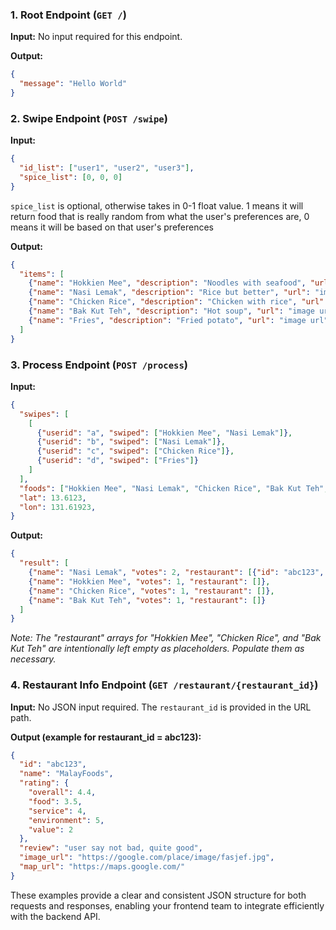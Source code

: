 ### 1. Root Endpoint (`GET /`)

**Input:** No input required for this endpoint.

**Output:**
```json
{
  "message": "Hello World"
}
```

### 2. Swipe Endpoint (`POST /swipe`)

**Input:**
```json
{
  "id_list": ["user1", "user2", "user3"],
  "spice_list": [0, 0, 0]
}
```
`spice_list` is optional, otherwise takes in 0-1 float value. 1 means it will return food that is really random from what the user's preferences are, 0 means it will be based on that user's preferences

**Output:**
```json
{
  "items": [
    {"name": "Hokkien Mee", "description": "Noodles with seafood", "url": "image url"},
    {"name": "Nasi Lemak", "description": "Rice but better", "url": "image url"},
    {"name": "Chicken Rice", "description": "Chicken with rice", "url": "image url"},
    {"name": "Bak Kut Teh", "description": "Hot soup", "url": "image url"},
    {"name": "Fries", "description": "Fried potato", "url": "image url"}
  ]
}
```

### 3. Process Endpoint (`POST /process`)

**Input:**
```json
{
  "swipes": [
    [
      {"userid": "a", "swiped": ["Hokkien Mee", "Nasi Lemak"]},
      {"userid": "b", "swiped": ["Nasi Lemak"]},
      {"userid": "c", "swiped": ["Chicken Rice"]},
      {"userid": "d", "swiped": ["Fries"]}
    ]
  ],
  "foods": ["Hokkien Mee", "Nasi Lemak", "Chicken Rice", "Bak Kut Teh", "Fries"],
  "lat": 13.6123,
  "lon": 131.61923,
}
```

**Output:**
```json
{
  "result": [
    {"name": "Nasi Lemak", "votes": 2, "restaurant": [{"id": "abc123", "name": "MalayFoods", "rating": 4.4, "distance": 421}, {"id": "def123", "name": "BestDiner", "rating": 3.1, "distance": 55}]},
    {"name": "Hokkien Mee", "votes": 1, "restaurant": []},
    {"name": "Chicken Rice", "votes": 1, "restaurant": []},
    {"name": "Bak Kut Teh", "votes": 1, "restaurant": []}
  ]
}
```
*Note: The "restaurant" arrays for "Hokkien Mee", "Chicken Rice", and "Bak Kut Teh" are intentionally left empty as placeholders. Populate them as necessary.*

### 4. Restaurant Info Endpoint (`GET /restaurant/{restaurant_id}`)

**Input:** No JSON input required. The `restaurant_id` is provided in the URL path.

**Output (example for restaurant_id = abc123):**
```json
{
  "id": "abc123",
  "name": "MalayFoods",
  "rating": {
    "overall": 4.4,
    "food": 3.5,
    "service": 4,
    "environment": 5,
    "value": 2
  },
  "review": "user say not bad, quite good",
  "image_url": "https://google.com/place/image/fasjef.jpg",
  "map_url": "https://maps.google.com/"
}
```

These examples provide a clear and consistent JSON structure for both requests and responses, enabling your frontend team to integrate efficiently with the backend API.
